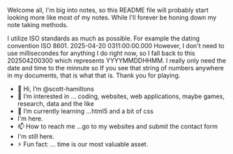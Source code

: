 Welcome all,
I'm big into notes, so this README file will probably start looking more like most of my notes. While I'll forever be honing down my note taking methods.

I utilize ISO standards as much as possible. For example the dating convention ISO 8601.
2025-04-20 0311:00:00.000
However, I don't need to use millisecondes for anything I do right now, so I fall back to this
202504200300 which represents YYYYMMDDHHMM.
I really only need the date and time to the minnute so If you see that string of numbers anywhere in my documents, that is what that is. Thank you for playing.



- 👋 Hi, I’m @scott-hamiltons
- 👀 I’m interested in ... coding, websites, web applications, maybe games, research, data and the like
- 🌱 I’m currently learning ...html5 and a bit of css
- I'm here.
- 📫 How to reach me ...go to my websites and submit the contact form
- I'm still here.
- ⚡ Fun fact: ... time is our most valuable asset.

<!---
scott-hamiltons/scott-hamiltons is a ✨ special ✨ repository because its `README.md` (this file) appears on your GitHub profile.
You can click the Preview link to take a look at your changes.
--->
